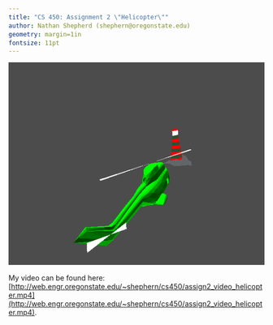 ```yaml
---
title: "CS 450: Assignment 2 \"Helicopter\""
author: Nathan Shepherd (shephern@oregonstate.edu)
geometry: margin=1in
fontsize: 11pt
---
```


![Helicopter](./img/heli.png)


My video can be found here: [http://web.engr.oregonstate.edu/~shephern/cs450/assign2_video_helicopter.mp4](http://web.engr.oregonstate.edu/~shephern/cs450/assign2_video_helicopter.mp4).
